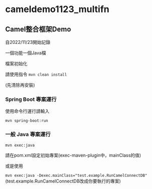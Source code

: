 # cameldemo1123_multifn
## Camel整合框架Demo

自2022/11/23開始記錄

一個功能一個Java檔

檔案初始化

請使用指令 `mvn clean install`

(先清除再安裝)

### Spring Boot 專案運行

使用命令行運行請輸入

`mvn spring-boot:run`

### 一般 Java 專案運行

`mvn exec:java`

請在pom.xml設定初始專案(exec-maven-plugin中，mainClass的值)

或是使用

`mvn exec:java -Dexec.mainClass="test.example.RunCamelConnectDB"` (test.example.RunCamelConnectDB改成你要執行的專案)
